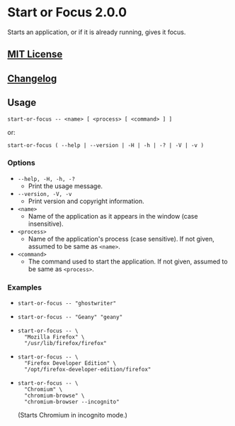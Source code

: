 Start or Focus 2.0.0
====================

Starts an application, or if it is already running, gives it focus.


[MIT License]
-------------


[Changelog]
-----------


Usage
-----

```
start-or-focus -- <name> [ <process> [ <command> ] ]
```
or:
```
start-or-focus ( --help | --version | -H | -h | -? | -V | -v )
```

### Options

- `--help, -H, -h, -?`
  - Print the usage message.
- `--version, -V, -v`
  - Print version and copyright information.
- `<name>`
  - Name of the application as it appears in the window (case insensitive).
- `<process>`
  - Name of the application's process (case sensitive). If not given, assumed to
    be same as `<name>`.
- `<command>`
  - The command used to start the application. If not given, assumed to be same
    as `<process>`.

### Examples

- ```
  start-or-focus -- "ghostwriter"
  ```
- ```
  start-or-focus -- "Geany" "geany"
  ```
- ```
  start-or-focus -- \
    "Mozilla Firefox" \
    "/usr/lib/firefox/firefox"
  ```
- ```
  start-or-focus -- \
    "Firefox Developer Edition" \
    "/opt/firefox-developer-edition/firefox"
  ```
- ```
  start-or-focus -- \
    "Chromium" \
    "chromium-browse" \
    "chromium-browser --incognito"
  ```
  (Starts Chromium in incognito mode.)


[MIT License]: ./LICENSE.md
[Changelog]: ./CHANGELOG.md
